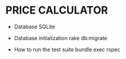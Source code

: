 # PRICE CALCULATOR

* Database
  SQLite

* Database initialization
  rake db:migrate

* How to run the test suite
  bundle exec rspec

